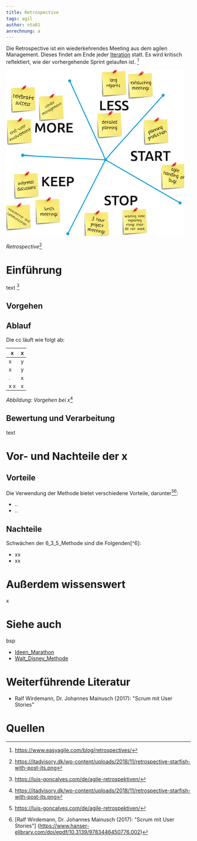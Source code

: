 ```yaml
---
title: Retrospective
tags: agil 
author: nta01
anrechnung: a
---
```


Die Retrospective ist ein wiederkehrendes Meeting aus dem agilen Management. Dieses findet am Ende jeder [Iteration](https://de.wiktionary.org/wiki/Iteration) statt. Es wird kritisch reflektiert, wie der vorhergehende Sprint gelaufen ist. [^1]

![Abbildung](Retrospective/Bild1.png)

*Retrospective*[^3]

# Einführung

text [^2]

## Vorgehen

## Ablauf

Die cc läuft wie folgt ab:

| x   | x | 
| ------------- | ------------- |
| x  | y  |
| x | y |
| .  | x|
| x x|  x |

*Abbildung: Vorgehen bei x*[^3]

## Bewertung und Verarbeitung

text 

# Vor- und Nachteile der x

## Vorteile

Die Verwendung der Methode bietet verschiedene Vorteile, darunter[^2][^4]:

* ..
* ..

## Nachteile

Schwächen der 6_3_5_Methode sind die Folgenden[^6]:

* xx
* xx

# Außerdem wissenswert

x

# Siehe auch
bsp
* [Ideen_Marathon](Ideen_Marathon.md)
* [Walt_Disney_Methode](Walt_Disney_Methode.md)

# Weiterführende Literatur

* Ralf Wirdemann, Dr. Johannes Mainusch (2017): "Scrum mit User Stories"

# Quellen

[^1]: https://www.easyagile.com/blog/retrospectives/
[^2]: https://luis-goncalves.com/de/agile-retrospektiven/
[^3]: https://itadvisory.dk/wp-content/uploads/2018/11/retrospective-starfish-with-post-its.png
[^4]:[Ralf Wirdemann, Dr. Johannes Mainusch (2017): "Scrum mit User Stories"] (https://www.hanser-elibrary.com/doi/epdf/10.3139/9783446450776.002)
